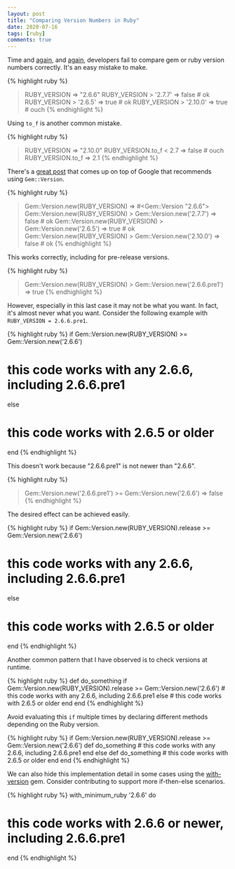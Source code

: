 ```yaml
---
layout: post
title: "Comparing Version Numbers in Ruby"
date: 2020-07-16
tags: [ruby]
comments: true
---
```

Time and [again](https://github.com/ruby-grape/grape/pull/2091#discussion_r455763685), and [again](https://github.com/opensearch-project/opensearch-ruby/pull/76#discussion_r910422525), developers fail to compare gem or ruby version numbers correctly. It's an easy mistake to make.

{% highlight ruby %}
> RUBY_VERSION
 => "2.6.6"
> RUBY_VERSION > '2.7.7'
 => false # ok
> RUBY_VERSION > '2.6.5'
 => true # ok
> RUBY_VERSION > '2.10.0'
 => true # ouch
{% endhighlight %}

Using `to_f` is another common mistake.

{% highlight ruby %}
> RUBY_VERSION
 => "2.10.0"
> RUBY_VERSION.to_f < 2.7
 => false # ouch
> RUBY_VERSION.to_f
 => 2.1
{% endhighlight %}

There's a [great post](https://metaredux.com/posts/2018/10/28/a-better-way-to-compare-versions-in-ruby.html) that comes up on top of Google that recommends using `Gem::Version`.

{% highlight ruby %}
> Gem::Version.new(RUBY_VERSION)
 => #<Gem::Version "2.6.6">
> Gem::Version.new(RUBY_VERSION) > Gem::Version.new('2.7.7')
 => false # ok
> Gem::Version.new(RUBY_VERSION) > Gem::Version.new('2.6.5')
 => true # ok
 > Gem::Version.new(RUBY_VERSION) > Gem::Version.new('2.10.0')
 => false # ok
{% endhighlight %}

This works correctly, including for pre-release versions.

{% highlight ruby %}
> Gem::Version.new(RUBY_VERSION) > Gem::Version.new('2.6.6.pre1')
 => true
{% endhighlight %}

However, especially in this last case it may not be what you want. In fact, it's almost never what you want. Consider the following example with `RUBY_VERSION = 2.6.6.pre1`.

{% highlight ruby %}
if Gem::Version.new(RUBY_VERSION) >= Gem::Version.new('2.6.6')
  # this code works with any 2.6.6, including 2.6.6.pre1
else
  # this code works with 2.6.5 or older
end
{% endhighlight %}

This doesn't work because "2.6.6.pre1" is not newer than "2.6.6".

{% highlight ruby %}
> Gem::Version.new('2.6.6.pre1') >= Gem::Version.new('2.6.6')
 => false
 {% endhighlight %}

The desired effect can be achieved easily.

{% highlight ruby %}
if Gem::Version.new(RUBY_VERSION).release >= Gem::Version.new('2.6.6')
  # this code works with any 2.6.6, including 2.6.6.pre1
else
  # this code works with 2.6.5 or older
end
{% endhighlight %}

Another common pattern that I have observed is to check versions at runtime.

{% highlight ruby %}
def do_something
  if Gem::Version.new(RUBY_VERSION).release >= Gem::Version.new('2.6.6')
    # this code works with any 2.6.6, including 2.6.6.pre1
  else
    # this code works with 2.6.5 or older
  end
end
{% endhighlight %}

Avoid evaluating this `if` multiple times by declaring different methods depending on the Ruby version.

{% highlight ruby %}
if Gem::Version.new(RUBY_VERSION).release >= Gem::Version.new('2.6.6')
  def do_something
    # this code works with any 2.6.6, including 2.6.6.pre1
  end
else
  def do_something
    # this code works with 2.6.5 or older
  end
end
{% endhighlight %}

We can also hide this implementation detail in some cases using the [with-version](https://github.com/dblock/with-version) gem. Consider contributing to support more if-then-else scenarios.

{% highlight ruby %}
with_minimum_ruby '2.6.6' do
  # this code works with 2.6.6 or newer, including 2.6.6.pre1
end
{% endhighlight %}
